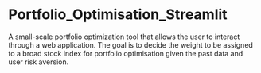 # Portfolio_Optimisation_Streamlit
A small-scale portfolio optimization tool that allows the user to interact through a web application. The goal is to decide the weight to be assigned to a broad stock index for portfolio optimisation given the past data and user risk aversion.
